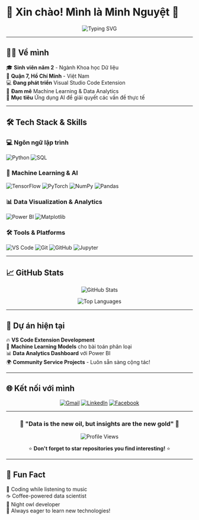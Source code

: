 # 🌟 Xin chào! Mình là **Minh Nguyệt** 🌟

<div align="center">

![Typing SVG](https://readme-typing-svg.herokuapp.com?font=Fira+Code&size=22&duration=3000&pause=1000&color=36BCF7&center=true&vCenter=true&width=600&lines=Data+Science+Student+%F0%9F%93%8A;Machine+Learning+Enthusiast+%F0%9F%A4%96;Open+Source+Contributor+%F0%9F%92%BB;Community+Service+Volunteer+%F0%9F%A4%9D)

</div>

---

## 🧑‍🎓 **Về mình**

🎓 **Sinh viên năm 2** - Ngành Khoa học Dữ liệu  
📍 **Quận 7, Hồ Chí Minh** - Việt Nam  
💻 **Đang phát triển** Visual Studio Code Extension  
🌱 **Đam mê** Machine Learning & Data Analytics  
🎯 **Mục tiêu** Ứng dụng AI để giải quyết các vấn đề thực tế  

---

## 🛠️ **Tech Stack & Skills**

### 💻 **Ngôn ngữ lập trình**
![Python](https://img.shields.io/badge/Python-3776AB?style=for-the-badge&logo=python&logoColor=white)
![SQL](https://img.shields.io/badge/SQL-4479A1?style=for-the-badge&logo=mysql&logoColor=white)

### 🤖 **Machine Learning & AI**
![TensorFlow](https://img.shields.io/badge/TensorFlow-FF6F00?style=for-the-badge&logo=tensorflow&logoColor=white)
![PyTorch](https://img.shields.io/badge/PyTorch-EE4C2C?style=for-the-badge&logo=pytorch&logoColor=white)
![NumPy](https://img.shields.io/badge/NumPy-013243?style=for-the-badge&logo=numpy&logoColor=white)
![Pandas](https://img.shields.io/badge/Pandas-150458?style=for-the-badge&logo=pandas&logoColor=white)

### 📊 **Data Visualization & Analytics**
![Power BI](https://img.shields.io/badge/Power%20BI-F2C811?style=for-the-badge&logo=powerbi&logoColor=black)
![Matplotlib](https://img.shields.io/badge/Matplotlib-11557c?style=for-the-badge&logo=python&logoColor=white)

### 🛠️ **Tools & Platforms**
![VS Code](https://img.shields.io/badge/VS%20Code-007ACC?style=for-the-badge&logo=visual-studio-code&logoColor=white)
![Git](https://img.shields.io/badge/Git-F05032?style=for-the-badge&logo=git&logoColor=white)
![GitHub](https://img.shields.io/badge/GitHub-181717?style=for-the-badge&logo=github&logoColor=white)
![Jupyter](https://img.shields.io/badge/Jupyter-F37626?style=for-the-badge&logo=jupyter&logoColor=white)

---

## 📈 **GitHub Stats**

<div align="center">

![GitHub Stats](https://github-readme-stats.vercel.app/api?username=YOUR_USERNAME&show_icons=true&theme=radical&hide_border=true&bg_color=0D1117&title_color=36BCF7&icon_color=36BCF7&text_color=FFFFFF)

![Top Languages](https://github-readme-stats.vercel.app/api/top-langs/?username=YOUR_USERNAME&layout=compact&theme=radical&hide_border=true&bg_color=0D1117&title_color=36BCF7&text_color=FFFFFF)

</div>

---

## 🎯 **Dự án hiện tại**

🔥 **VS Code Extension Development**  
🤖 **Machine Learning Models** cho bài toán phân loại  
📊 **Data Analytics Dashboard** với Power BI  
🌍 **Community Service Projects** - Luôn sẵn sàng cộng tác!  

---

## 🌐 **Kết nối với mình**

<div align="center">

[![Gmail](https://img.shields.io/badge/Gmail-decomchay@gmail.com-D14836?style=for-the-badge&logo=gmail&logoColor=white)](mailto:decomchay@gmail.com)
[![LinkedIn](https://img.shields.io/badge/LinkedIn-Connect%20with%20me-0077B5?style=for-the-badge&logo=linkedin&logoColor=white)](https://www.linkedin.com/)
[![Facebook](https://img.shields.io/badge/Facebook-Follow%20me-1877F2?style=for-the-badge&logo=facebook&logoColor=white)](https://facebook.com/)

</div>

---

<div align="center">

### 🌟 **"Data is the new oil, but insights are the new gold"** 🌟

![Profile Views](https://komarev.com/ghpvc/?username=YOUR_USERNAME&color=36BCF7&style=for-the-badge&label=Profile+Views)

⭐ **Don't forget to star repositories you find interesting!** ⭐

</div>

---

## 🎨 **Fun Fact**
🎵 Coding while listening to music  
☕ Coffee-powered data scientist  
🌙 Night owl developer  
🚀 Always eager to learn new technologies!
